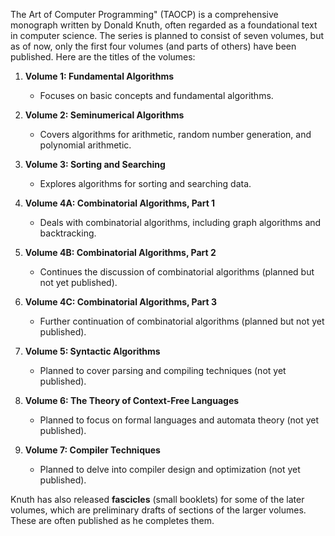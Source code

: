The Art of Computer Programming" (TAOCP) is a comprehensive monograph written by Donald Knuth, often regarded as a foundational text in computer science. The series is planned to consist of seven volumes, but as of now, only the first four volumes (and parts of others) have been published. Here are the titles of the volumes:

1. **Volume 1: Fundamental Algorithms**  
   - Focuses on basic concepts and fundamental algorithms.

2. **Volume 2: Seminumerical Algorithms**  
   - Covers algorithms for arithmetic, random number generation, and polynomial arithmetic.

3. **Volume 3: Sorting and Searching**  
   - Explores algorithms for sorting and searching data.

4. **Volume 4A: Combinatorial Algorithms, Part 1**  
   - Deals with combinatorial algorithms, including graph algorithms and backtracking.

5. **Volume 4B: Combinatorial Algorithms, Part 2**  
   - Continues the discussion of combinatorial algorithms (planned but not yet published).

6. **Volume 4C: Combinatorial Algorithms, Part 3**  
   - Further continuation of combinatorial algorithms (planned but not yet published).

7. **Volume 5: Syntactic Algorithms**  
   - Planned to cover parsing and compiling techniques (not yet published).

8. **Volume 6: The Theory of Context-Free Languages**  
   - Planned to focus on formal languages and automata theory (not yet published).

9. **Volume 7: Compiler Techniques**  
   - Planned to delve into compiler design and optimization (not yet published).

Knuth has also released **fascicles** (small booklets) for some of the later volumes, which are preliminary drafts of sections of the larger volumes. These are often published as he completes them.